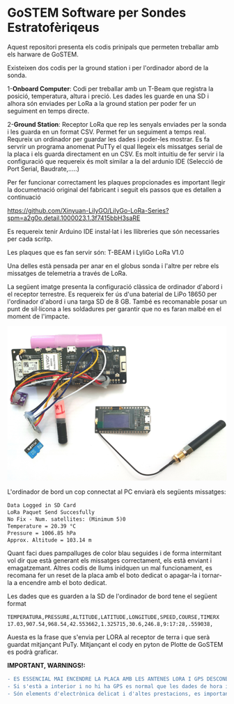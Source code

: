 # GoSTEM Software per Sondes Estratofèriqeus 
Aquest repositori presenta els codis prinipals que permeten treballar amb els harware de GoSTEM. 

Existeixen dos codis per la ground station i per l'ordinador abord de la sonda.

1-**Onboard Computer**: Codi per treballar amb un T-Beam que registra la posició, temperatura, altura i preció. Les dades les guarde en una SD i alhora són enviades per LoRa a la ground station per poder fer un seguiment en temps directe. 

2-**Ground Station**: Receptor LoRa que rep les senyals enviades per la sonda i les guarda en un format CSV. Permet fer un seguiment a temps real. Requreix un ordinador per guardar les dades i poder-les mostrar. Es fa servrir un programa anomenat PuTTy el qual llegeix els missatges serial de la placa i els guarda directament en un CSV. Es molt intuitiu de fer servir i la configuració que requereix és molt similar a la del ardunio IDE (Selecció de Port Serial, Baudrate,.....)

Per fer funcionar correctament les plaques propcionades es important llegir la documetnació original del fabricant i seguit els passos que es detallen a continuació

https://github.com/Xinyuan-LilyGO/LilyGo-LoRa-Series?spm=a2g0o.detail.1000023.1.3f7415bbH3saRE

Es requereix tenir Arduino IDE instal·lat i les llibreries que són necessaries per cada scritp.

Les plaques que es fan servir són: T-BEAM i LyliGo LoRa V1.0

Una delles està pensada per anar en el globus sonda i l'altre per rebre els missatges de telemetria a través de LoRa.

La següent imatge presenta la configuració clàssica de ordinador d'abord i el receptor terrestre. Es requereix fer ús d'una baterial de LiPo 18650 per l'ordinador d'abord i una targa SD de 8 GB. També es recomanable posar un punt de sil·licona a les soldadures per garantir que no es faran malbé en el moment de l'impacte. 

![Setup d'Exemple](https://github.com/GoSTEM-Education/GoSTEM_SONDA_ESTRATOSFERICA/blob/main/setup_demo.jpg?raw=true)


L'ordinador de bord un cop connectat al PC enviarà els següents missatges:

```
Data Logged in SD Card
LoRa Paquet Send Succesfully
No Fix - Num. satellites: (Minimum 5)0
Temperature = 20.39 °C
Pressure = 1006.85 hPa
Approx. Altitude = 103.14 m
```
Quant faci dues pampalluges de color blau seguides i de forma intermitant vol dir que està generant els missatges correctament, els està enviant i emagatzemant. Altres codis de llums inidquen un mal funcionament, es recomana fer un reset de la placa amb el boto dedicat o apagar-la i tornar-la a encendre amb el boto dedicat.

Les dades que es guarden a la SD de l'ordinador de bord tene el següent format
```
TEMPERATURA,PRESSURE,ALTITUDE,LATITUDE,LONGITUDE,SPEED,COURSE,TIMERX
17.03,907.54,968.54,42.553662,1.325715,30.6,246.8,9:17:28,.559038,

```
Auesta es la frase que s'envia per LORA al receptor de terra i que serà guardat mitjançant PuTy. Mitjançant el cody en pyton de Plotte de GoSTEM es podrà graficar.

**IMPORTANT, WARNINGS!:**
```diff
- ES ESSENCIAL MAI ENCENDRE LA PLACA AMB LES ANTENES LORA I GPS DESCONECTADES. SI ES FA AIXÍ HI HA RISC DE CREMAR L'ELECTRONICA!!!
- Si s'està a interior i no hi ha GPS es normal que les dades de hora i posició siguin nul·les
- Són elements d'electrònica delicat i d'altes prestacions, es important tractar-los com a tals
```
